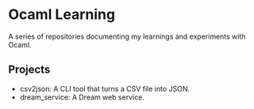 # Ocaml Learning
A series of repositories documenting my learnings and experiments with Ocaml.

## Projects 
- csv2json: A CLI tool that turns a CSV file into JSON.
- dream_service: A Dream web service.

